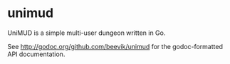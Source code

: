 unimud
======

UniMUD is a simple multi-user dungeon written in Go.

See http://godoc.org/github.com/beevik/unimud for the godoc-formatted API
documentation.